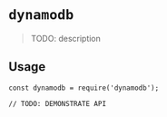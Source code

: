 # `dynamodb`

> TODO: description

## Usage

```
const dynamodb = require('dynamodb');

// TODO: DEMONSTRATE API
```
